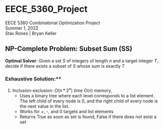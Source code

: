 # EECE_5360_Project

EECE 5360 Combinatorial Optimization Project\
Summer 1, 2022\
Stav Rones | Bryan Keller

## NP-Complete Problem: Subset Sum (SS)

**Optimal Solver**: Given a set $S$ of integers of length $n$ and a target integer $T$, decide if there exists a subset of $S$ whose sum is exactly $T$

### Exhaustive Solution:** 

1. Inclusion-exclusion: $O(n*2^n)$ time $O(n)$ memory, 
    - Uses a binary tree where each level corresponds to a list element. The left child of every node is 0, and the right child of every node is the next value in the list.
    - Works for +, -, and 0 targets and list elements
    - Returns True as soon as set is found, False if there does not exist a set

